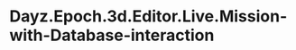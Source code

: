 Dayz.Epoch.3d.Editor.Live.Mission-with-Database-interaction
===========================================================
